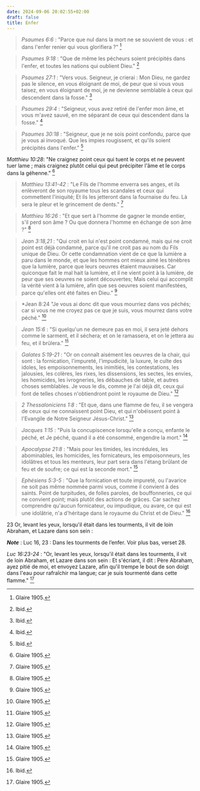```yaml
---
date: 2024-09-06 20:02:55+02:00
draft: false
title: Enfer
---
```





> *Psaumes 6:6* : "Parce que nul dans la mort ne se souvient de vous : et dans l'enfer renier qui vous glorifiera ?" [^1]

[^1]: Glaire 1905.

> *Psaumes 9:18* : "Que de même les pécheurs soient précipités dans l'enfer, et toutes les nations qui oublient Dieu." [^2]

[^2]: Ibid.

> *Psaumes 27:1* : "Vers vous. Seigneur, je crierai : Mon Dieu, ne gardez pas le silence, en vous éloignant de moi, de peur que si vous vous taisez, en vous éloignant de moi, je ne devienne semblable à ceux qui descendent dans la fosse." [^3]

[^3]: Ibid.

> *Psaumes 29:4* : "Seigneur, vous avez retiré de l'enfer mon âme, et vous m'avez sauvé, en me séparant de ceux qui descendent dans la fosse." [^4]

[^4]: Ibid.

> *Psaumes 30:18* : "Seigneur, que je ne sois point confondu, parce que je vous ai invoqué. Que les impies rougissent, et qu'ils soient précipités dans l'enfer." [^5]

[^5]: Ibid.

*Matthieu 10:28*: "Ne craignez point ceux qui tuent le corps et ne peuvent tuer lame ; mais craignez plutôt celui qui peut précipiter l'âme et le corps dans la géhenne." [^6]

[^6]: Glaire 1905.

> *Matthieu 13:41-42* : "Le Fils de l'homme enverra ses anges, et ils enlèveront de son royaume tous les scandales et ceux qui commettent l'iniquité; Et ils les jetteront dans la fournaise du feu. Là sera le pleur et le grincement de dents." [^7]

[^7]: Glaire 1905.

> *Matthieu 16:26* : "Et que sert à l'homme de gagner le monde entier, s'il perd son âme ? Ou que donnera l'homme en échange de son âme ?" [^8]

[^8]: Glaire 1905.

> *Jean 3:18,21* : "Qui croit en lui n'est point condamné, mais qui ne croit point est déjà condamné, parce qu'il ne croit pas au nom du Fils unique de Dieu. Or cette condamnation vient de ce que la lumière a paru dans le monde, et que les hommes ont mieux aimé les ténèbres que la lumière, parce que leurs oeuvres étaient mauvaises. Car quiconque fait le mal hait la lumière, et il ne vient point à la lumière, de peur que ses oeuvres ne soient découvertes; Mais celui qui accomplit la vérité vient à la lumière, afin que ses oeuvres soient manifestées, parce qu'elles ont été faites en Dieu." [^9]

[^9]: Glaire 1905.

> *Jean 8:24 "Je vous ai donc dit que vous mourriez dans vos péchés; car si vous ne me croyez pas ce que je suis, vous mourrez dans votre péché." [^10]

[^10]: Glaire 1905.

> *Jean 15:6* : "Si quelqu'un ne demeure pas en moi, il sera jeté dehors comme le sarment, et il séchera; et on le ramassera, et on le jettera au feu, et il brûlera." [^11]

[^11]: Glaire 1905.

> *Galates 5:19-21* : "Or on connaît aisément les oeuvres de la chair, qui sont : la fornication, l'impureté, l'impudicité, la luxure, le culte des idoles, les empoisonnements, les inimitiés, les contestations, les jalousies, les colères, les rixes, les dissensions, les sectes, les envies, les homicides, les ivrogneries, les débauches de table, et autres choses semblables. Je vous le dis, comme je l'ai déjà dit, ceux qui font de telles choses n'obtiendront point le royaume de Dieu." [^12]

[^12]: Glaire 1905.

> *2 Thessaloniciens 1:8* : "Et que, dans une flamme de feu, il se vengera de ceux qui ne connaissent point Dieu, et qui n'obéissent point à l'Evangile de Notre Seigneur Jésus-Christ." [^13]

[^13]: Glaire 1905.

> *Jacques 1:15* : "Puis la concupiscence lorsqu'elle a conçu, enfante le péché, et Je péché, quand il a été consommé, engendre la mort." [^14]

[^14]: Glaire 1905.

> *Apocalypse 21:8* : "Mais pour les timides, les incrédules, les abominables, les homicides, les fornicateurs, les empoisonneurs, les idolâtres et tous les menteurs, leur part sera dans l'étang brûlant de feu et de soufre; ce qui est la seconde mort." [^15]

[^15]: Glaire 1905.

> *Ephésiens 5:3-5* : "Que la fornication et toute impureté, ou l'avarice ne soit pas même nommée parmi vous, comme il convient à des saints. Point de turpitudes, de folles paroles, de bouffonneries, ce qui ne convient point; mais plutôt des actions de grâces. Car sachez comprendre qu'aucun fornicateur, ou impudique, ou avare, ce qui est une idolâtrie, n'a d'héritage dans le royaume du Christ et de Dieu." [^16]

[^16]: Ibid.



23 Or, levant les yeux, lorsqu'il était dans les tourments, il vit de loin Abraham, et Lazare dans son sein :

***Note*** :  Luc 16, 23 : Dans les tourments de l’enfer. Voir plus bas, verset 28.

*Luc 16:23-24* : "Or, levant les yeux, lorsqu'il était dans les tourments, il vit de loin Abraham, et Lazare dans son sein : Et s'écriant, il dit : Père Abraham, ayez pitié de moi, et envoyez Lazare, afin qu'il trempe le bout de son doigt dans l'eau pour rafraîchir ma langue; car je suis tourmenté dans cette flamme." [^17]

[^17]: Glaire 1905.

